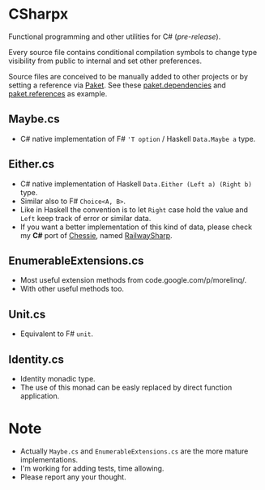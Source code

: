 # CSharpx
Functional programming and other utilities for C# (_pre-release_).

Every source file contains conditional compilation symbols to change type visibility from public to internal
and set other preferences.

Source files are conceived to be manually added to other projects or by setting a reference via [Paket](http://fsprojects.github.io/Paket/). See these [paket.dependencies](https://github.com/gsscoder/commandline/blob/master/paket.dependencies) and [paket.references](https://github.com/gsscoder/commandline/blob/master/src/CommandLine/paket.references) as example.

## Maybe.cs
- C# native implementation of F# `'T option` / Haskell `Data.Maybe a` type.

## Either.cs
- C# native implementation of Haskell `Data.Either (Left a) (Right b)` type.
- Similar also to F# `Choice<A, B>`.
- Like in Haskell the convention is to let `Right` case hold the value and `Left` keep track of error or similar data.
- If you want a better implementation of this kind of data, please check my **C#** port of [Chessie](https://github.com/fsprojects/Chessie),
named [RailwaySharp](https://github.com/gsscoder/railwaysharp).

## EnumerableExtensions.cs
- Most useful extension methods from code.google.com/p/morelinq/.
- With other useful methods too.

## Unit.cs
- Equivalent to F# `unit`.

## Identity.cs
- Identity monadic type.
- The use of this monad can be easly replaced by direct function application.

# Note
- Actually `Maybe.cs` and `EnumerableExtensions.cs` are the more mature implementations.
- I'm working for adding tests, time allowing.
- Please report any your thought.
